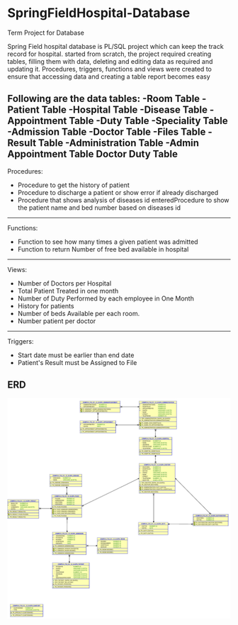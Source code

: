 # SpringFieldHospital-Database
Term Project for Database

Spring Field hospital database is PL/SQL project which can keep the track record for hospital. started from scratch, the project required creating tables, filling them with data, deleting and editing data as required and updating it. Procedures, triggers, functions and views were created to ensure that accessing data and creating a table report becomes easy 

Following are the data tables:
-Room Table
-Patient Table
-Hospital Table
-Disease Table
-Appointment Table
-Duty Table
-Speciality Table
-Admission Table
-Doctor Table
-Files Table
-Result Table
-Administration Table
-Admin Appointment Table
Doctor Duty Table
-------------------------
Procedures:

- Procedure to get the history of patient
- Procedure to discharge a patient or show error if already discharged
- Procedure that shows analysis of diseases id enteredProcedure to show the patient name and bed 
number based on diseases id
-------------------
Functions:

- Function to see how many times a given patient was admitted
- Function to return Number of free bed available in hospital
-------------------
Views:

- Number of Doctors per Hospital
- Total Patient Treated in one month
- Number of Duty Performed by each employee in One Month
- History for patients
- Number of beds Available per each room.
- Number patient per doctor
--------------------
Triggers:
- Start date must be earlier than end date
- Patient's Result must be Assigned to File

## ERD 
<img src="image/1.jpg"/><br/>
